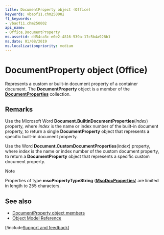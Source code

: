 ```yaml
---
title: DocumentProperty object (Office)
keywords: vbaof11.chm250002
f1_keywords:
- vbaof11.chm250002
api_name:
- Office.DocumentProperty
ms.assetid: dd54ca3c-e0e2-4816-539a-17c5b4a928b1
ms.date: 01/08/2019
ms.localizationpriority: medium
---
```



# DocumentProperty object (Office)

Represents a custom or built-in document property of a container document. The **DocumentProperty** object is a member of the **[DocumentProperties](Office.DocumentProperties.md)** collection.


## Remarks

Use the Microsoft Word **Document.BuiltinDocumentProperties**(_index_) property, where _index_ is the name or index number of the built-in document property, to return a single **DocumentProperty** object that represents a specific built-in document property. 

Use the Word **Document.CustomDocumentProperties**(_index_) property, where _index_ is the name or index number of the custom document property, to return a **DocumentProperty** object that represents a specific custom document property.

> [!NOTE] 
> Properties of type **msoPropertyTypeString** (**[MsoDocProperties](office.msodocproperties.md)**) are limited in length to 255 characters.


## See also

- [DocumentProperty object members](overview/library-reference/documentproperty-members-office.md)
- [Object Model Reference](overview/library-reference/reference-object-library-reference-for-office.md)

[!include[Support and feedback](~/includes/feedback-boilerplate.md)]